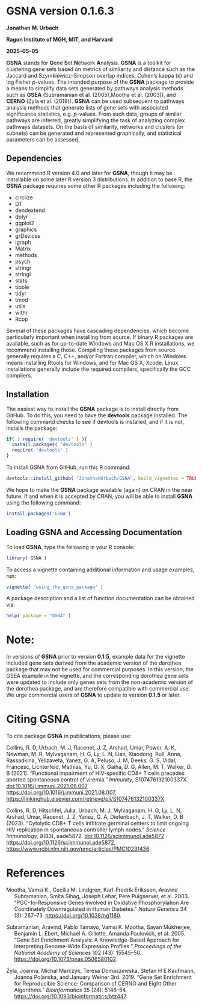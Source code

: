 
<!-- README.md is generated from README.Rmd. Please edit that file -->

# GSNA version 0.1.6.3

**Jonathan M. Urbach**

**Ragon Institute of MGH, MIT, and Harvard**

**2025-05-05**

<!-- badges: start -->
<!-- badges: end -->

**GSNA** stands for **G**ene **S**et **N**etwork **A**nalysis. **GSNA**
is a toolkit for clustering gene sets based on metrics of similarity and
distance such as the Jaccard and Szymkiewicz–Simpson overlap indices,
Cohen’s kappa (κ) and log Fisher *p*-values. The intended purpose of the
**GSNA** package to provide a means to simplify data sets generated by
pathways analysis methods such as **GSEA** (Subramanian et al.
(2005),Mootha et al. (2003)), and **CERNO** (Zyla et al. (2019)).
**GSNA** can be used subsequent to pathways analysis methods that
generate lists of gene sets with associated significance statistics,
e.g. *p*-values. From such data, groups of similar pathways are
inferred, greatly simplifying the task of analyzing complex pathways
datasets. On the basis of similarity, networks and clusters (or subnets)
can be generated and represented graphically, and statistical parameters
can be assessed.

## Dependencies

We recommend R version 4.0 and later for **GSNA**, though it may be
installable on some later R version 3 distributions. In addition to base
R, the **GSNA** package requires some other R packages including the
following:

- circlize  
- DT  
- dendextend  
- dplyr  
- ggplot2  
- graphics  
- grDevices  
- igraph  
- Matrix  
- methods  
- psych  
- stringr  
- stringi  
- stats  
- tibble  
- tidyr  
- tmod  
- utils  
- withr  
- Rcpp

Several of these packages have cascading dependencies, which become
particularly important when installing from source. If binary R packages
are available, such as for up-to-date Windows and Mac OS X R
installations, we recommend installing those. Compiling these packages
from source generally requires a C, C++, and/or Fortran compiler, which
on Windows means installing Rtools for Windows, and for Mac OS X, Xcode.
Linux installations generally include the required compilers,
specifically the GCC compilers.

## Installation

The easiest way to install the **GSNA** package is to install directly
from GitHub. To do this, you need to have the **devtools** package
installed. The following command checks to see if devtools is installed,
and if it is not, installs the package:

``` r
if( ! require( 'devtools' ) ){
  install.packages( 'devtools' )
  require( 'devtools' )
}
```

To install GSNA from GitHub, run this R command:

``` r
devtools::install_github( "JonathanUrbach/GSNA", build_vignettes = TRUE )
```

We hope to make the **GSNA** package available (again) on CRAN in the
near future. If and when it is accepted by CRAN, you will be able to
install **GSNA** using the following command:

``` r
install.packages('GSNA')
```

## Loading **GSNA** and Accessing Documentation

To load **GSNA**, type the following in your R console:

``` r
library( GSNA )
```

To access a vignette containing additional information and usage
examples, run:

``` r
vignette( "using_the_gsna_package" )
```

A package description and a list of function documentation can be
obtained via:

``` r
help( package = "GSNA" )
```

# Note:

In versions of **GSNA** prior to version **0.1.5**, example data for the
vignette included gene sets derived from the academic version of the
dorothea package that may not be used for commercial purposes. In this
version, the GSEA example in the vignette, and the corresponding
dorothea gene sets were updated to include only genes sets from the
non-academic version of the dorothea package, and are therefore
compatible with commercial use. We urge commercial users of **GSNA** to
update to version **0.1.5** or later.

# Citing **GSNA**

To cite package **GSNA** in publications, please use:

Collins, R. D, Urbach, M. J, Racenet, J. Z, Arshad, Umar, Power, A. K,
Newman, M. R, Mylvaganam, H. G, Ly, L. N, Lian, Xiaodong, Rull, Anna,
Rassadkina, Yelizaveta, Yanez, G. A, Peluso, J. M, Deeks, G. S, Vidal,
Francesc, Lichterfeld, Mathias, Yu, G. X, Gaiha, D. G, Allen, M. T,
Walker, D. B (2021). “Functional impairment of HIV-specific CD8+ T cells
precedes aborted spontaneous control of viremia.” *Immunity*,
S107476132100337X. <doi:10.1016/j.immuni.2021.08.007>
<https://doi.org/10.1016/j.immuni.2021.08.007>,
<https://linkinghub.elsevier.com/retrieve/pii/S107476132100337X>.

Collins, R. D, Hitschfel, Julia, Urbach, M. J, Mylvaganam, H. G, Ly, L.
N, Arshad, Umar, Racenet, J. Z, Yanez, G. A, Diefenbach, J. T, Walker,
D. B (2023). “Cytolytic CD8+ T cells infiltrate germinal centers to
limit ongoing HIV replication in spontaneous controller lymph nodes.”
*Science Immunology*, *8*(83), eade5872.
<doi:10.1126/sciimmunol.ade5872>
<https://doi.org/10.1126/sciimmunol.ade5872>,
<https://www.ncbi.nlm.nih.gov/pmc/articles/PMC10231436>.

# References

<div id="refs" class="references csl-bib-body hanging-indent"
entry-spacing="0">

<div id="ref-mootha_pgc-1-responsive_2003" class="csl-entry">

Mootha, Vamsi K., Cecilia M. Lindgren, Karl-Fredrik Eriksson, Aravind
Subramanian, Smita Sihag, Joseph Lehar, Pere Puigserver, et al. 2003.
“PGC-1α-Responsive Genes Involved in Oxidative Phosphorylation Are
Coordinately Downregulated in Human Diabetes.” *Nature Genetics* 34 (3):
267–73. <https://doi.org/10.1038/ng1180>.

</div>

<div id="ref-subramanian_gene_2005" class="csl-entry">

Subramanian, Aravind, Pablo Tamayo, Vamsi K. Mootha, Sayan Mukherjee,
Benjamin L. Ebert, Michael A. Gillette, Amanda Paulovich, et al. 2005.
“Gene Set Enrichment Analysis: A Knowledge-Based Approach for
Interpreting Genome-Wide Expression Profiles.” *Proceedings of the
National Academy of Sciences* 102 (43): 15545–50.
<https://doi.org/10.1073/pnas.0506580102>.

</div>

<div id="ref-zyla_gene_2019" class="csl-entry">

Zyla, Joanna, Michal Marczyk, Teresa Domaszewska, Stefan H E Kaufmann,
Joanna Polanska, and January Weiner 3rd. 2019. “Gene Set Enrichment for
Reproducible Science: Comparison of CERNO and Eight Other Algorithms.”
*Bioinformatics* 35 (24): 5146–54.
<https://doi.org/10.1093/bioinformatics/btz447>.

</div>

</div>
